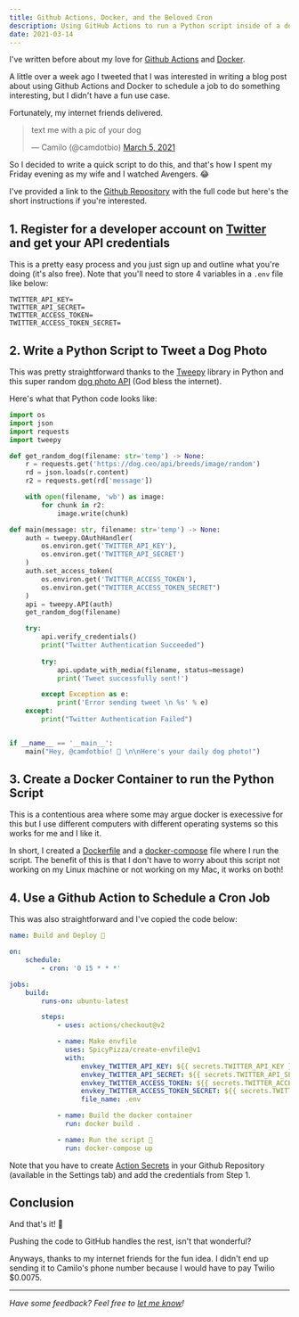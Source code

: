 ```yaml
---
title: Github Actions, Docker, and the Beloved Cron
description: Using GitHub Actions to run a Python script inside of a docker container scheduled daily.
date: 2021-03-14
---
```


I've written before about my love for [Github Actions](https://franciscojavierarceo.github.io/post/github-actions) and [Docker](https://franciscojavierarceo.github.io/post/docker-for-data-science).

A little over a week ago I tweeted that I was interested in writing a blog post about using Github Actions and Docker to schedule a job to do something interesting, but I didn't have a fun use case. 

Fortunately, my internet friends delivered.

<blockquote class="twitter-tweet"><p lang="en" dir="ltr">text me with a pic of your dog</p>&mdash; Camilo (@camdotbio) <a href="https://twitter.com/camdotbio/status/1367856131972947972?ref_src=twsrc%5Etfw">March 5, 2021</a></blockquote> <script async src="https://platform.twitter.com/widgets.js" charset="utf-8"></script>

So I decided to write a quick script to do this, and that's how I spent my Friday evening as my wife and I watched Avengers. 😂

I've provided a link to the [Github Repository](https://github.com/franciscojavierarceo/twitter-cron-demo) with the full code but here's the short instructions if you're interested.

## 1. Register for a developer account on [Twitter](https://developer.twitter.com/en/apply-for-access) and get your API credentials

This is a pretty easy process and you just sign up and outline what you're doing (it's also free). Note that you'll need to store 4 variables in a `.env` file like below:

    TWITTER_API_KEY=
    TWITTER_API_SECRET=
    TWITTER_ACCESS_TOKEN=
    TWITTER_ACCESS_TOKEN_SECRET=

## 2. Write a Python Script to Tweet a Dog Photo

This was pretty straightforward thanks to the [Tweepy](https://www.tweepy.org) library in Python and this super random [dog photo API](https://dog.ceo/dog-api/) (God bless the internet).

Here's what that Python code looks like:

```python
import os
import json
import requests
import tweepy

def get_random_dog(filename: str='temp') -> None:
    r = requests.get('https://dog.ceo/api/breeds/image/random')
    rd = json.loads(r.content)
    r2 = requests.get(rd['message'])

    with open(filename, 'wb') as image:
        for chunk in r2:
            image.write(chunk)

def main(message: str, filename: str='temp') -> None:
    auth = tweepy.OAuthHandler(
        os.environ.get('TWITTER_API_KEY'), 
        os.environ.get('TWITTER_API_SECRET')
    )
    auth.set_access_token(
        os.environ.get('TWITTER_ACCESS_TOKEN'), 
        os.environ.get("TWITTER_ACCESS_TOKEN_SECRET")
    )
    api = tweepy.API(auth)
    get_random_dog(filename) 

    try:
        api.verify_credentials()
        print("Twitter Authentication Succeeded")
    
        try:
            api.update_with_media(filename, status=message)
            print('Tweet successfully sent!')

        except Exception as e:
            print('Error sending tweet \n %s' % e)
    except:
        print("Twitter Authentication Failed")


if __name__ == '__main__':
    main("Hey, @camdotbio! 👋 \n\nHere's your daily dog photo!")
```

## 3. Create a Docker Container to run the Python Script 

This is a contentious area where some may argue docker is execessive for this but I use different computers with different operating systems so this works for me and I like it. 

In short, I created a [Dockerfile](https://github.com/franciscojavierarceo/twitter-cron-demo/blob/main/Dockerfile) and a [docker-compose](https://github.com/franciscojavierarceo/twitter-cron-demo/blob/main/docker-compose.yml) file where I run the script. The benefit of this is that I don't have to worry about this script not working on my Linux machine or not working on my Mac, it works on both!

## 4. Use a Github Action to Schedule a Cron Job

This was also straightforward and I've copied the code below:

```yml
name: Build and Deploy 🚀

on:
    schedule:
        - cron: '0 15 * * *'

jobs:
    build:
        runs-on: ubuntu-latest

        steps:
            - uses: actions/checkout@v2

            - name: Make envfile
              uses: SpicyPizza/create-envfile@v1
              with:
                  envkey_TWITTER_API_KEY: ${{ secrets.TWITTER_API_KEY }}
                  envkey_TWITTER_API_SECRET: ${{ secrets.TWITTER_API_SECRET }}
                  envkey_TWITTER_ACCESS_TOKEN: ${{ secrets.TWITTER_ACCESS_TOKEN }}
                  envkey_TWITTER_ACCESS_TOKEN_SECRET: ${{ secrets.TWITTER_ACCESS_TOKEN_SECRET }}
                  file_name: .env

            - name: Build the docker container
              run: docker build .

            - name: Run the script 🚀
              run: docker-compose up
```
Note that you have to create [Action Secrets](https://docs.github.com/en/actions/reference/encrypted-secrets) in your Github Repository (available in the Settings tab) and add the credentials from Step 1.

## Conclusion 

And that's it! 🐶 

Pushing the code to GitHub handles the rest, isn't that wonderful?

Anyways, thanks to my internet friends for the fun idea. I didn't end up sending it to Camilo's phone number because I would have to pay Twilio $0.0075.

---
*Have some feedback? Feel free to [let me know](https://twitter.com/franciscojarceo)!*
